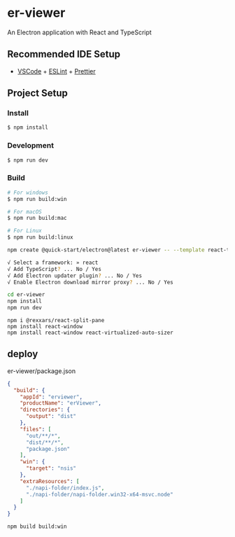 # er-viewer

An Electron application with React and TypeScript

## Recommended IDE Setup

- [VSCode](https://code.visualstudio.com/) + [ESLint](https://marketplace.visualstudio.com/items?itemName=dbaeumer.vscode-eslint) + [Prettier](https://marketplace.visualstudio.com/items?itemName=esbenp.prettier-vscode)

## Project Setup

### Install

```bash
$ npm install
```

### Development

```bash
$ npm run dev
```

### Build

```bash
# For windows
$ npm run build:win

# For macOS
$ npm run build:mac

# For Linux
$ npm run build:linux
```

```sh
npm create @quick-start/electron@latest er-viewer -- --template react-ts

√ Select a framework: » react
√ Add TypeScript? ... No / Yes
√ Add Electron updater plugin? ... No / Yes
√ Enable Electron download mirror proxy? ... No / Yes

cd er-viewer
npm install
npm run dev
```

```
npm i @rexxars/react-split-pane
npm install react-window
npm install react-window react-virtualized-auto-sizer
```


## deploy


er-viewer/package.json
```json
{
  "build": {
    "appId": "erviewer",
    "productName": "erViewer",
    "directories": {
      "output": "dist"
    },
    "files": [
      "out/**/*",
      "dist/**/*",
      "package.json"
    ],
    "win": {
      "target": "nsis"
    },
    "extraResources": [
      "./napi-folder/index.js",
      "./napi-folder/napi-folder.win32-x64-msvc.node"
    ]
  }
}
```

```sh
npm build build:win
```
